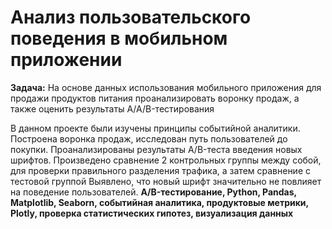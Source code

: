 # Анализ пользовательского поведения в мобильном приложении

 <b>Задача:</b> На основе данных использования мобильного приложения для продажи продуктов питания проанализировать воронку продаж, а также оценить результаты A/A/B-тестирования 

В данном проекте были изучены принципы событийной аналитики. Построена
воронка продаж, исследован путь пользователей до покупки. Проанализированы
результаты A/B-теста введения новых шрифтов. Произведено сравнение 2 контрольных группы между
собой, для проверки правильного разделения трафика, а затем сравнение с тестовой группой
Выявлено, что новый шрифт значительно не повлияет на поведение пользователей.
 <b>A/B-тестирование, Python, Pandas, Matplotlib, Seaborn, событийная аналитика, продуктовые метрики, Plotly, проверка статистических гипотез, визуализация данных </b>

